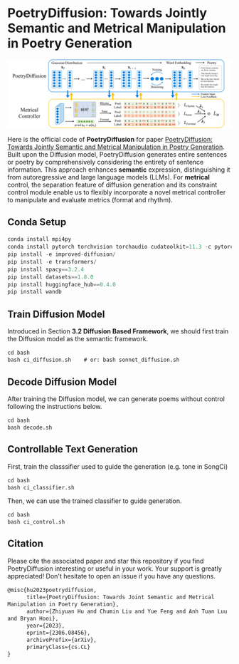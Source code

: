 # PoetryDiffusion: Towards Jointly Semantic and Metrical Manipulation in Poetry Generation

![overall](pics/PoetryDiffusion_00.jpg)

Here is the official code of **PoetryDiffusion** for paper [PoetryDiffusion: Towards Jointly Semantic and Metrical Manipulation in Poetry Generation](https://arxiv.org/abs/2306.08456). Built upon the Diffusion model, PoetryDiffusion generates entire sentences or poetry by comprehensively considering the entirety of sentence information. This approach enhances **semantic** expression, distinguishing it from autoregressive and large language models (LLMs). For **metrical** control, the separation feature of diffusion generation and its constraint control module enable us to flexibly incorporate a novel metrical controller to manipulate and evaluate metrics (format and rhythm).



## Conda Setup

```python 
conda install mpi4py
conda install pytorch torchvision torchaudio cudatoolkit=11.3 -c pytorch
pip install -e improved-diffusion/ 
pip install -e transformers/
pip install spacy==3.2.4
pip install datasets==1.8.0 
pip install huggingface_hub==0.4.0 
pip install wandb
```



## Train Diffusion Model

Introduced in Section **3.2 Diffusion Based Framework**, we should first train the Diffusion model as the semantic framework.

```
cd bash
bash ci_diffusion.sh	# or: bash sonnet_diffusion.sh
```



## Decode Diffusion Model

After training the Diffusion model, we can generate poems without control following the instructions below.

```
cd bash
bash decode.sh
```



## Controllable Text Generation 

First, train the classsifier used to guide the generation (e.g. tone in SongCi) 

```
cd bash
bash ci_classifier.sh
```

Then, we can use the trained classifier to guide generation. 

```
cd bash
bash ci_control.sh
```



## Citation

Please cite the associated paper and star this repository if you find PoetryDiffusion interesting or useful in your work. Your support is greatly appreciated! Don't hesitate to open an issue if you have any questions.

```
@misc{hu2023poetrydiffusion,
      title={PoetryDiffusion: Towards Joint Semantic and Metrical Manipulation in Poetry Generation}, 
      author={Zhiyuan Hu and Chumin Liu and Yue Feng and Anh Tuan Luu and Bryan Hooi},
      year={2023},
      eprint={2306.08456},
      archivePrefix={arXiv},
      primaryClass={cs.CL}
}
```

